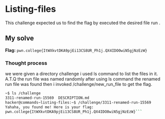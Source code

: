 # Listing-files

This challenge expected us to find the flag by executed the desired file run .

## My solve
**Flag:** `pwn.college{ItWXkvtDKA9pjEi13CS8UR_Ph1j.QX4IDO0wiN5gjNzEzW}`

### Thought process
we were given a directory challenge i used ls command to list the files in it. A.T.Q the run file was named 
randomly after using ls command the renamed run file was found then i invoked /challenge/new_run_file to get the flag.




```bash
~$ ls /challenge
3311-renamed-run-15569  DESCRIPTION.md
hacker@commands~listing-files:~$ /challenge/3311-renamed-run-15569
Yahaha, you found me! Here is your flag:
pwn.college{ItWXkvtDKA9pjEi13CS8UR_Ph1j.QX4IDO0wiN5gjNzEzW}```
